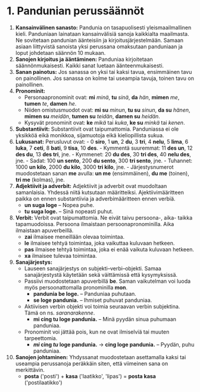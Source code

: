 
# 1. Pandunian perussäännöt

1. **Kansainvälinen sanasto:**
   Pandunia on tasapuolisesti yleismaailmallinen kieli.
   Panduniaan lainataan kansainvälisiä sanoja kaikkialta maailmasta.
   Ne sovitetaan pandunian äänteisiin ja kirjoitusjärjestelmään.
   Samaan asiaan liittyvistä sanoista yksi perussana omaksutaan panduniaan ja loput johdetaan säännön 10 mukaan.
2. **Sanojen kirjoitus ja ääntäminen:**
   Panduniaa kirjoitetaan säännönmukaisesti.
   Kaikki sanat luetaan äänteenmukaisesti.
3. **Sanan painotus:**
   Jos sanassa on yksi tai kaksi tavua, ensimmäinen tavu on painollinen.
   Jos sanassa on kolme tai useampia tavuja, toinen tavu on painollinen.
4. **Pronominit:**
    - Personaapronominit ovat:
     **mi** _minä_, **tu** _sinä_, **da** _hän_,
     **mimen** _me_, **tumen** _te_, **damen** _he_.
    - Niiden omistusmuodot ovat:
      **mi su** _minun_, **tu su** _sinun_, **da su** _hänen_,
      **mimen su** _meidän_, **tumen su** _teidän_, **damen su** _heidän_.
     - Kysyvät pronominit ovat: **ke** _mikä_ tai _kuka_, **ke su** _minkä_ tai _kenen_.
5. **Substantiivit:**
   Substantiivit ovat taipumattomia.
   Panduniassa ei ole yksikköä eikä monikkoa, sijamuotoja eikä kieliopillista sukua.
6. **Lukusanat:**
   Perusluvut ovat:
       - 0 **siro**, 1 **un**, 2 **du**, 3 **tri**, 4 **nelu**, 5 **lima**, 6 **luka**,
         7 **ceti**, 8 **bati**, 9 **tisa**, 10 **des**.
       - Kymmentä suuremmat: 11 **des un**, 12 **des du**, 13 **des tri**, jne.
       - Kymmenet: 20 **du des**, 30 **tri des**, 40 **nelu des**, jne.
       - Sadat: 100 **un sento**, 200 **du sento**, 300 **tri sento**, jne.
       - Tuhannet: 1000 **un kilo**, 2000 **du kilo**, 3000 **tri kilo**, jne.
       - Järjestysnumerot muodostetaan sanan **me** avulla:
         **un me** (ensimmäinen), **du me** (toinen), **tri me** (kolmas), jne.
7. **Adjektiivit ja adverbit:**
   Adjektiivit ja adverbit ovat muodoltaan samanlaisia.
   Yhdessä niitä kutsutaan määritteiksi.
   Ajektiivimääritteen paikka on ennen substantiivia ja adverbimääritteen ennen verbiä.
    - **un suga loge**
      – Nopea puhe.
    - **tu suga loge.**
      – Sinä nopeasti puhut.
8. **Verbit:**
   Verbit ovat taipumattomia.
   Ne eivät taivu persoona-, aika- taikka tapamuodoissa.
   Persoona ilmaistaan persoonapronominilla.
   Aika ilmaistaan apuverbeillä.
    - **zai**
      ilmaisee meneillään olevaa toimintaa.
    - **le**
      ilmaisee tehtyä toimintaa, joka vaikuttaa kuluvaan hetkeen.
    - **pas**
      ilmaisee tehtyä toimintaa, joka ei enää vaikuta kuluvaan hetkeen.
    - **xa**
      ilmaisee tulevaa toimintaa.
10. **Sanajärjestys:**
    - Lauseen sanajärjestys on subjekti–verbi–objekti.
      Samaa sanajärjestystä käytetään sekä väittämissä että kysymyksissä.
    - Passiivi muodostetaan apuverbillä **be**.
      Saman vaikutelman voi luoda myös persoonattomalla pronominilla **mon**.
        - **pandunia be loge.**
          – Panduniaa puhutaan.
        - **se loge pandunia.**
          – Ihmiset puhuvat panduniaa.
    - Aktiivisen verbin objekti voi toimia seuraavan verbin subjektina.
      Tämä on ns. _saranarakenne_.
        - **mi cing tu loge pandunia.**
          – Minä pyydän sinua puhumaan panduniaa.
    - Pronominit voi jättää pois, kun ne ovat ilmiselviä tai muuten tarpeettomia.
        - **_mi_ cing _tu_ loge pandunia.**
          → **cing loge pandunia.**
          – Pyydän, puhu panduniaa.
10. **Sanojen johtaminen:**
    Yhdyssanat muodostetaan asettamalla kaksi tai useampia perussanoja peräkkäin
    siten, että viimeinen sana on merkittävin.
    - **posta**
      ('posti') +
      **kasa**
      ('laatikko', 'lipas') =
      **posta kasa**
      ('postilaatikko')

